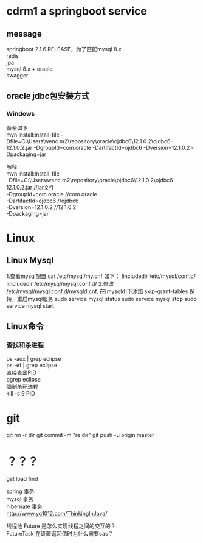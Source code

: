 # cdrm1 a springboot service
## message  
springboot 2.1.6.RELEASE，为了匹配mysql 8.x  
redis  
jpa  
mysql 8.x + oracle  
swagger  


## oracle jdbc包安装方式  
### Windows  
命令如下  
mvn install:install-file -Dfile=C:\Users\wenc\.m2\repository\oracle\ojdbc6\12.1.0.2\ojdbc6-12.1.0.2.jar -DgroupId=com.oracle -DartifactId=ojdbc6 -Dversion=12.1.0.2 -Dpackaging=jar  

解释  
mvn install:install-file   
-Dfile=C:\Users\wenc\.m2\repository\oracle\ojdbc6\12.1.0.2\ojdbc6-12.1.0.2.jar //jar文件  
-DgroupId=com.oracle //<groupId>com.oracle</groupId>  
-DartifactId=ojdbc6   //<artifactId>ojdbc6</artifactId>  
-Dversion=12.1.0.2   //<version>12.1.0.2</version>  
-Dpackaging=jar  


# Linux  
## Linux Mysql  
1.查看mysql配置
cat /etc/mysql/my.cnf
如下：
!includedir /etc/mysql/conf.d/
!includedir /etc/mysql/mysql.conf.d/
2.修改 /etc/mysql/mysql.conf.d/mysqld.cnf, 在[mysqld]下添加 skip-grant-tables
保持，重启mysql服务
sudo service mysql status
sudo service mysql stop
sudo service mysql start

## Linux命令  
### 查找和杀进程  
ps -aux | grep eclipse  
ps -ef | grep eclipse  
直接查出PID  
pgrep eclipse  
强制杀死进程  
kill -s 9 PID  

# git
git rm -r dir
git commit -m "re dir"
git push -u origin master



# ？？？  
get load find  

spring 事务  
mysql 事务  
hibernate 事务  
http://www.yq1012.com/ThinkingInJava/  

线程池 Future 是怎么实现线程之间的交互的？  
FutureTask 在设置返回值时为什么需要cas？  






